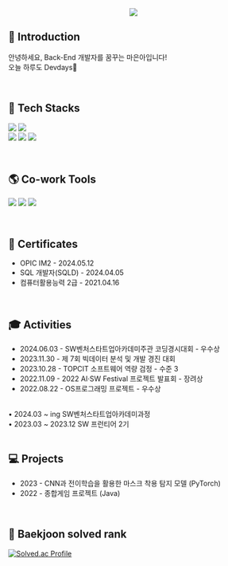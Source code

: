 <div align=center>
<img src="https://capsule-render.vercel.app/api?type=waving&color=auto&height=150&section=header&fontSize=70" />	
</div>

## 🎨 Introduction 
안녕하세요, Back-End 개발자를 꿈꾸는 마은아입니다! <br>
오늘 하루도 Devdays🌼

<br>

## 🍁 Tech Stacks 
<img src="https://img.shields.io/badge/spring-6DB33F?style=for-the-badge&logo=spring&logoColor=white"> <img src="https://img.shields.io/badge/springboot-6DB33F?style=for-the-badge&logo=springboot&logoColor=white"><br>
<img src="https://img.shields.io/badge/C++-00599C?style=for-the-badge&logo=c%2B%2B&logoColor=white"> <img src="https://img.shields.io/badge/Python-3776AB?style=for-the-badge&logo=Python&logoColor=white"/> <img src="https://img.shields.io/badge/MySQL-4479A1?style=for-the-badge&logo=MySQL&logoColor=white" />
	
<br>

## 🌎 Co-work Tools 
<img src="https://img.shields.io/badge/notion-000000?style=for-the-badge&logo=notion&logoColor=white"> <img src="https://img.shields.io/badge/Discord-5865F2?style=for-the-badge&logo=Discord&logoColor=white"/> <img src="https://img.shields.io/badge/github-181717?style=for-the-badge&logo=github&logoColor=white">

<br>

## 📄 Certificates 
- OPIC IM2 - 2024.05.12 <br>
- SQL 개발자(SQLD) - 2024.04.05 <br>
- 컴퓨터활용능력 2급 - 2021.04.16 <br>

<br>

## 🎓 Activities 
- 2024.06.03 - SW벤처스타트업아카데미주관 코딩경시대회 - 우수상 <br>
- 2023.11.30 - 제 7회 빅데이터 분석 및 개발 경진 대회 <br>
- 2023.10.28 - TOPCIT 소프트웨어 역량 검정 - 수준 3 <br>
- 2022.11.09 - 2022 AI·SW Festival 프로젝트 발표회 - 장려상 <br>
- 2022.08.22 - OS프로그래밍 프로젝트 - 우수상 <br>
<br>
• 2024.03 ~ ing SW벤처스타트업아카데미과정 <br>
• 2023.03 ~ 2023.12 SW 프런티어 2기 <br>

<br>

## 💻 Projects 
- 2023 - CNN과 전이학습을 활용한 마스크 착용 탐지 모델 (PyTorch) <br>
- 2022 - 종합게임 프로젝트 (Java) <br>

<br>

## 👑 Baekjoon solved rank 
[![Solved.ac Profile](http://mazassumnida.wtf/api/v2/generate_badge?boj=bs03127)](https://solved.ac/bs03127)

<!--
<div>
<h3>📖 Git 📖</h3>
	
![Anurag's GitHub stats](https://github-readme-stats.vercel.app/api?username=mana4408&hide=contribs,prs&show_icons=true&theme=graywhite)
</div>
--!>
